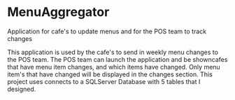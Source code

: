 # MenuAggregator
Application for cafe's to update menus and for the POS team to track changes

This application is used by the cafe's to send in weekly menu changes to the POS team.  The POS team can launch the application and be showncafes that have menu item changes, and which items have changed.  Only menu item's that have changed will be displayed in the changes
 section. This project uses connects to a SQLServer Database with 5 tables that I designed.

